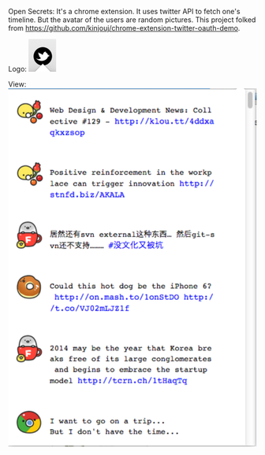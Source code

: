 Open Secrets: It's a chrome extension. It uses twitter API to fetch one's timeline. But the avatar of the users are random pictures.
This project folked from https://github.com/kinjouj/chrome-extension-twitter-oauth-demo.

Logo: 
![alt tag](images/logo.png)

View:
![alt tag](images/timeline.png)
